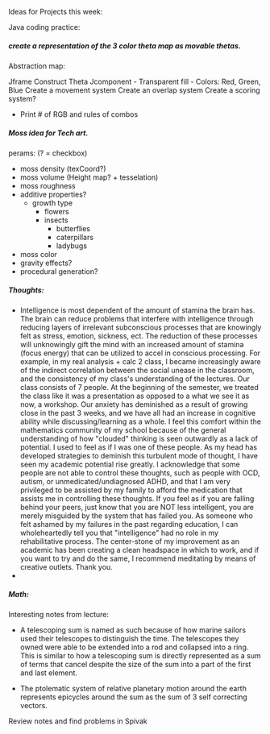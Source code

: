 Ideas for Projects this week:

Java coding practice: 

##### create a representation of the 3 color theta map as movable thetas.

Abstraction map:

Jframe
Construct Theta Jcomponent
	- Transparent fill
	- Colors: Red, Green, Blue
Create a movement system
Create an overlap system
Create a scoring system?
- Print # of RGB and rules of combos

##### Moss idea for Tech art.

perams: (? = checkbox)
- moss density (texCoord?)
- moss volume (Height map? + tesselation)
- moss roughness
- additive properties?
	- growth type
		- flowers
		- insects 
			- butterflies
			- caterpillars
			- ladybugs 
- moss color
- gravity effects? 
- procedural generation?

##### Thoughts:

- Intelligence is most dependent of the amount of stamina the brain has. The brain can reduce problems that interfere with intelligence through reducing layers of irrelevant subconscious processes that are knowingly felt as stress, emotion, sickness, ect. The reduction of these processes will unknowingly gift the mind with an increased amount of stamina (focus energy) that can be utilized to accel in conscious processing. For example, in my real analysis + calc 2 class, I became increasingly aware of the indirect correlation between the social unease in the classroom, and the consistency of my class's understanding of the lectures. Our class consists of 7 people. At the beginning of the semester, we treated the class like it was a presentation as opposed to a what we see it as now, a workshop. Our anxiety has deminished as a result of growing close in the past 3 weeks, and we have all had an increase in cognitive ability while discussing/learning as a whole. I feel this comfort within the mathematics community of my school because of the general understanding of how "clouded" thinking is seen outwardly as a lack of potential. I used to feel as if I was one of these people. As my head has developed strategies to deminish this turbulent mode of thought, I have seen my academic potential rise greatly. I acknowledge that some people are not able to control these thoughts, such as people with OCD, autism, or unmedicated/undiagnosed ADHD, and that I am very privileged to be assisted by my family to afford the medication that assists me in controlling these thoughts. If you feel as if you are falling behind your peers, just know that you are NOT less intelligent, you are merely misguided by the system that has failed you. As someone who felt ashamed by my failures in the past regarding education, I can wholeheartedly tell you that "intelligence" had no role in my rehabilitative process. The center-stone of my improvement as an academic has been creating a clean headspace in which to work, and if you want to try and do the same, I recommend meditating by means of creative outlets. Thank you.
- 

##### Math:

Interesting notes from lecture: 

- A telescoping sum is named as such because of how marine sailors used their telescopes to distinguish the time. The telescopes they owned were able to be extended into a rod and collapsed into a ring. This is similar to how a telescoping sum is directly represented as a sum of terms that cancel despite the size of the sum into a part of the first and last element.

- The ptolematic system of relative planetary motion around the earth represents epicycles around the sum as the sum of 3 self correcting vectors.

Review notes and find problems in Spivak